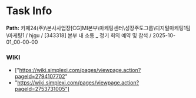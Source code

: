 # Task Info

**Path:** 카페24(주)\본사사업장\[CG]MI본부\마케팅센터\성장주도그룹\디지털마케팅1팀\마케팅1 / hjgu / [343318] 본부 내 소통 _ 정기 회의 예약 및 참석 / 2025-10-01_00-00-00

### WIKI
- ["https://wiki.simplexi.com/pages/viewpage.action?pageId=2794107702"
- "https://wiki.simplexi.com/pages/viewpage.action?pageId=2753731005"]

